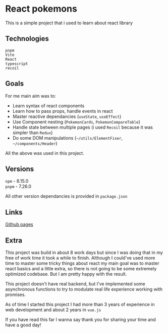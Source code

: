 # React pokemons

This is a simple project that i used to learn about react library

## Technologies

`pnpm`  
`Vite`  
`React`  
`typescript`  
`recoil`

## Goals

For me main aim was to:

- Learn syntax of react components
- Learn how to pass props, handle events in react
- Master reactive dependancies (`useState`, `useEffect`)
- Use Component nesting (`PokemonCards`, `PokemonCompareTable`)
- Handle state between multiple pages (i used `Recoil` because it was simpler than `Redux`)
- Do some DOM manipulations (`~/utils/ElementFixer`, `~/components/Header`)

All the above was used in this project.

## Versions

`npm` - 8.15.0  
`pnpm` - 7.26.0

All other version dependancies is provided in `package.json`

## Links

[Github pages](https://arickcodeguy.github.io/react-pokemons/)

## Extra

This project was build in about 8 work days but since I was doing that in my free of work time it took a while to finish. Although I could've used more time to master some tricky things about react my main goal was to master react basics and a little extra, so there is not going to be some extremely optimized codebase. But I am pretty happy with the result.

This project doesn't have real backend, but I've implemented some asynchronous functions to try to modulate real life experience working with promises.

As of time I started this project I had more than 3 years of experience in web development and about 2 years in `vue.js`

If you have read this far I wanna say thank you for sharing your time and have a good day!

